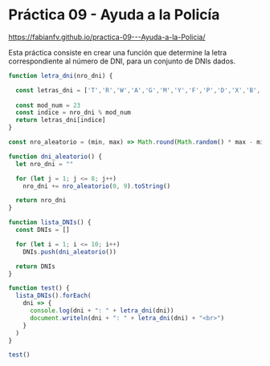 # Práctica 09 - Ayuda a la Policía

https://fabianfv.github.io/practica-09---Ayuda-a-la-Policia/

Esta práctica consiste en crear una función que determine la letra correspondiente al número de DNI, para un conjunto de DNIs dados.

```javascript
function letra_dni(nro_dni) {

  const letras_dni = ['T','R','W','A','G','M','Y','F','P','D','X','B','N','J','Z','S','Q','V','H','L','C','K','E']
 
  const mod_num = 23
  const indice = nro_dni % mod_num
  return letras_dni[indice]
}

const nro_aleatorio = (min, max) => Math.round(Math.random() * max - min)

function dni_aleatorio() {
  let nro_dni = ""

  for (let j = 1; j <= 8; j++)
    nro_dni += nro_aleatorio(0, 9).toString()

  return nro_dni
}

function lista_DNIs() {
  const DNIs = []

  for (let i = 1; i <= 10; i++)
    DNIs.push(dni_aleatorio())

  return DNIs
}

function test() {
  lista_DNIs().forEach(
    dni => {
      console.log(dni + ": " + letra_dni(dni))
      document.writeln(dni + ": " + letra_dni(dni) + "<br>")
    }
  )
}

test()
```
